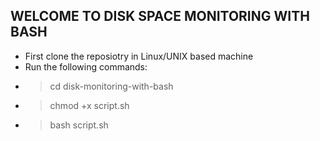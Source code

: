 WELCOME TO DISK SPACE MONITORING WITH BASH
------------------------------------------
- First clone the reposiotry in Linux/UNIX based machine
- Run the following commands:
- > cd disk-monitoring-with-bash
- > chmod +x script.sh
- > bash script.sh
